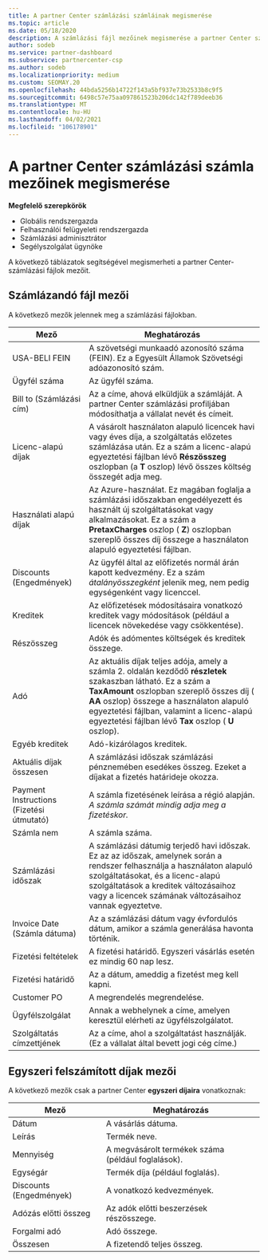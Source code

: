 ```yaml
---
title: A partner Center számlázási számláinak megismerése
ms.topic: article
ms.date: 05/18/2020
description: A számlázási fájl mezőinek megismerése a partner Center számlázása során. Ide tartoznak a mezők és a definíciók az összes számlázási mezőhöz és az egyszeri díj mezőhöz.
author: sodeb
ms.service: partner-dashboard
ms.subservice: partnercenter-csp
ms.author: sodeb
ms.localizationpriority: medium
ms.custom: SEOMAY.20
ms.openlocfilehash: 44bda5256b14722f143a5bf937e73b2533b8c9f5
ms.sourcegitcommit: 6498c57e75aa097861523b206dc142f789deeb36
ms.translationtype: MT
ms.contentlocale: hu-HU
ms.lasthandoff: 04/02/2021
ms.locfileid: "106178901"
---
```

# <a name="understand-partner-center-billing-invoice-fields"></a>A partner Center számlázási számla mezőinek megismerése

**Megfelelő szerepkörök**

- Globális rendszergazda
- Felhasználói felügyeleti rendszergazda
- Számlázási adminisztrátor
- Segélyszolgálat ügynöke

A következő táblázatok segítségével megismerheti a partner Center-számlázási fájlok mezőit.

## <a name="invoice-file-fields"></a>Számlázandó fájl mezői

A következő mezők jelennek meg a számlázási fájlokban.

| Mező | Meghatározás |
| ----- | ---------- |
| USA-BELI FEIN | A szövetségi munkaadó azonosító száma (FEIN). Ez a Egyesült Államok Szövetségi adóazonosító szám. |
| Ügyfél száma | Az ügyfél száma. |
| Bill to (Számlázási cím) | Az a címe, ahová elküldjük a számláját. A partner Center számlázási profiljában módosíthatja a vállalat nevét és címeit. |
| Licenc-alapú díjak | A vásárolt használaton alapuló licencek havi vagy éves díja, a szolgáltatás előzetes számlázása után. Ez a szám a licenc-alapú egyeztetési fájlban lévő **Részösszeg** oszlopban (a **T** oszlop) lévő összes költség összegét adja meg. |
| Használati alapú díjak | Az Azure-használat. Ez magában foglalja a számlázási időszakban engedélyezett és használt új szolgáltatásokat vagy alkalmazásokat. Ez a szám a **PretaxCharges** oszlop ( **Z**) oszlopban szereplő összes díj összege a használaton alapuló egyeztetési fájlban. |
| Discounts (Engedmények) | Az ügyfél által az előfizetés normál árán kapott kedvezmény. Ez a szám *átalányösszegként* jelenik meg, nem pedig egységenként vagy licenccel. |
| Kreditek | Az előfizetések módosításaira vonatkozó kreditek vagy módosítások (például a licencek növekedése vagy csökkentése). |
| Részösszeg | Adók és adómentes költségek és kreditek összege. |
| Adó | Az aktuális díjak teljes adója, amely a számla 2. oldalán kezdődő **részletek** szakaszban látható. Ez a szám a **TaxAmount** oszlopban szereplő összes díj ( **AA** oszlop) összege a használaton alapuló egyeztetési fájlban, valamint a licenc-alapú egyeztetési fájlban lévő **Tax** oszlop ( **U** oszlop). |
| Egyéb kreditek | Adó-kizárólagos kreditek. |
| Aktuális díjak összesen | A számlázási időszak számlázási pénznemében esedékes összeg. Ezeket a díjakat a fizetés határideje okozza. |
| Payment Instructions (Fizetési útmutató) | A számla fizetésének leírása a régió alapján. *A számla számát mindig adja meg a fizetéskor.* |
| Számla nem | A számla száma. |
| Számlázási időszak | A számlázási dátumig terjedő havi időszak. Ez az az időszak, amelynek során a rendszer felhasználja a használaton alapuló szolgáltatásokat, és a licenc-alapú szolgáltatások a kreditek változásaihoz vagy a licencek számának változásaihoz vannak egyeztetve. |
| Invoice Date (Számla dátuma) | Az a számlázási dátum vagy évfordulós dátum, amikor a számla generálása havonta történik. |
| Fizetési feltételek | A fizetési határidő. Egyszeri vásárlás esetén ez mindig 60 nap lesz. |
| Fizetési határidő | Az a dátum, ameddig a fizetést meg kell kapni. |
| Customer PO | A megrendelés megrendelése. |
| Ügyfélszolgálat | Annak a webhelynek a címe, amelyen keresztül elérheti az ügyfélszolgálatot. |
| Szolgáltatás címzettjének | Az a címe, ahol a szolgáltatást használják. (Ez a vállalat által bevett jogi cég címe.) |

## <a name="one-time-charges-fields"></a>Egyszeri felszámított díjak mezői

A következő mezők csak a partner Center **egyszeri díjaira** vonatkoznak:

| Mező | Meghatározás |
| ----- | ---------- |
| Dátum | A vásárlás dátuma. |
| Leírás | Termék neve. |
| Mennyiség | A megvásárolt termékek száma (például foglalások). |
| Egységár | Termék díja (például foglalás). |
| Discounts (Engedmények) | A vonatkozó kedvezmények. |
| Adózás előtti összeg | Az adók előtti beszerzések részösszege. |
| Forgalmi adó | Adó összege. |
| Összesen | A fizetendő teljes összeg. |

